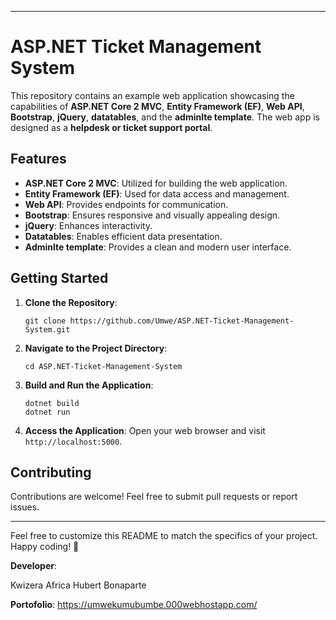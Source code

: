 

---

# ASP.NET Ticket Management System

This repository contains an example web application showcasing the capabilities of **ASP.NET Core 2 MVC**, **Entity Framework (EF)**, **Web API**, **Bootstrap**, **jQuery**, **datatables**, and the **adminlte template**. The web app is designed as a **helpdesk or ticket support portal**.

## Features

- **ASP.NET Core 2 MVC**: Utilized for building the web application.
- **Entity Framework (EF)**: Used for data access and management.
- **Web API**: Provides endpoints for communication.
- **Bootstrap**: Ensures responsive and visually appealing design.
- **jQuery**: Enhances interactivity.
- **Datatables**: Enables efficient data presentation.
- **Adminlte template**: Provides a clean and modern user interface.

## Getting Started

1. **Clone the Repository**:
   ```
   git clone https://github.com/Umwe/ASP.NET-Ticket-Management-System.git
   ```

2. **Navigate to the Project Directory**:
   ```
   cd ASP.NET-Ticket-Management-System
   ```

3. **Build and Run the Application**:
   ```
   dotnet build
   dotnet run
   ```

4. **Access the Application**:
   Open your web browser and visit `http://localhost:5000`.

## Contributing

Contributions are welcome! Feel free to submit pull requests or report issues.


---

Feel free to customize this README to match the specifics of your project. Happy coding! 🚀


**Developer**:

Kwizera Africa Hubert Bonaparte

**Portofolio**:
https://umwekumubumbe.000webhostapp.com/



